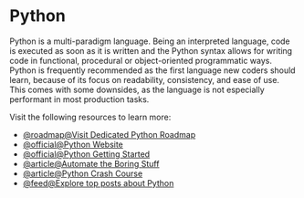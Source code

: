 # Python

Python is a multi-paradigm language. Being an interpreted language, code is executed as soon as it is written and the Python syntax allows for writing code in functional, procedural or object-oriented programmatic ways. Python is frequently recommended as the first language new coders should learn, because of its focus on readability, consistency, and ease of use. This comes with some downsides, as the language is not especially performant in most production tasks.

Visit the following resources to learn more:

- [@roadmap@Visit Dedicated Python Roadmap](https://roadmap.sh/python)
- [@official@Python Website](https://www.python.org/)
- [@official@Python Getting Started](https://www.python.org/about/gettingstarted/)
- [@article@Automate the Boring Stuff](https://automatetheboringstuff.com/)
- [@article@Python Crash Course](https://ehmatthes.github.io/pcc/)
- [@feed@Explore top posts about Python](https://app.daily.dev/tags/python?ref=roadmapsh)
